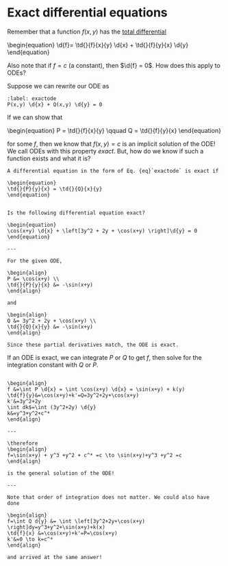 # Exact differential equations

Remember that a function $f(x,y)$ has the
[total differential](../multivariable-calculus/total-differential.md)

\begin{equation}
\d{f}= \td{}{f}{x}{y} \d{x} + \td{}{f}{y}{x} \d{y}
\end{equation}

Also note that if $f = c$ (a constant), then $\d{f} = 0$. How does this apply
to ODEs?

Suppose we can rewrite our ODE as

```{math}
:label: exactode
P(x,y) \d{x} + Q(x,y) \d{y} = 0
```

If we can show that

\begin{equation}
P = \td{}{f}{x}{y} \qquad Q = \td{}{f}{y}{x}
\end{equation}

for some $f$, then we know that $f(x,y) = c$ is an implicit solution of the
ODE! We call ODEs with this property *exact*. But, how do we know if such a
function exists and what it is?

```{topic} Test for exactness
A differential equation in the form of Eq. {eq}`exactode` is exact if

\begin{equation}
\td{}{P}{y}{x} = \td{}{Q}{x}{y}
\end{equation}
```

```{example} Test for exactness

Is the following differential equation exact?

\begin{equation}
\cos(x+y) \d{x} + \left[3y^2 + 2y + \cos(x+y) \right]\d{y} = 0
\end{equation}

---

For the given ODE,

\begin{align}
P &= \cos(x+y) \\
\td{}{P}{y}{x} &= -\sin(x+y)
\end{align}

and

\begin{align}
Q &= 3y^2 + 2y + \cos(x+y) \\
\td{}{Q}{x}{y} &= -\sin(x+y)
\end{align}

Since these partial derivatives match, the ODE is exact.
```

If an ODE is exact, we can integrate $P$ or $Q$ to get $f$, then solve for the
integration constant with $Q$ or $P$.

```{example} Solve for integration constant

\begin{align}
f &=\int P \d{x} = \int \cos(x+y) \d{x} = \sin(x+y) + k(y)
\td{f}{y}&=\cos(x+y)+k'=Q=3y^2+2y+\cos(x+y)
k'&=3y^2+2y
\int dk$=\int (3y^2+2y) \d{y}
k&=y^3+y^2+c^*
\end{align}

---

\therefore 
\begin{align}
f=\sin(x+y) + y^3 +y^2 + c^* =c \to \sin(x+y)+y^3 +y^2 =c 
\end{align}

is the general solution of the ODE!

---

Note that order of integration does not matter. We could also have done 

\begin{align}
f=\int Q d{y} &= \int \left[3y^2+2y+\cos(x+y) \right]dy=y^3+y^2+\sin(x+y)+k(x)
\td{f}{x} &=\cos(x+y)+k'=P=\cos(x+y) 
k'&=0 \to k=c^*
\end{align}

and arrived at the same answer!
```